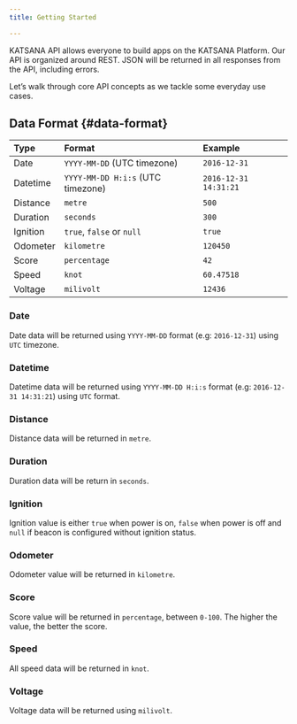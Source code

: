 ```yaml
---
title: Getting Started

---
```


KATSANA API allows everyone to build apps on the KATSANA Platform. Our API is organized around REST. JSON will be returned in all responses from the API, including errors.

Let’s walk through core API concepts as we tackle some everyday use cases.

## Data Format {#data-format}


| Type          | Format                            | Example
|:--------------|:----------------------------------|:---------
| Date          | `YYYY-MM-DD` (UTC timezone)       | `2016-12-31`
| Datetime      | `YYYY-MM-DD H:i:s` (UTC timezone) | `2016-12-31 14:31:21`
| Distance      | `metre`                           | `500`
| Duration      | `seconds`                         | `300`
| Ignition      | `true`, `false` or `null`         | `true`
| Odometer      | `kilometre`                        | `120450`
| Score         | `percentage`                      | `42`
| Speed         | `knot`                            | `60.47518`
| Voltage       | `milivolt`                        | `12436`

### Date 

Date data will be returned using `YYYY-MM-DD` format (e.g: `2016-12-31`) using `UTC` timezone.

### Datetime

Datetime data will be returned using `YYYY-MM-DD H:i:s` format (e.g: `2016-12-31 14:31:21`) using `UTC` format.

### Distance

Distance data will be returned in `metre`.

### Duration

Duration data will be return in `seconds`.

### Ignition

Ignition value is either `true` when power is on, `false` when power is off and `null` if beacon is configured without ignition status.

### Odometer

Odometer value will be returned in `kilometre`.

### Score

Score value will be returned in `percentage`, between `0-100`. The higher the value, the better the score.

### Speed

All speed data will be returned in `knot`.

### Voltage

Voltage data will be returned using `milivolt`.

